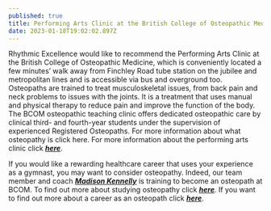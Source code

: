 ```yaml
---
published: true
title: Performing Arts Clinic at the British College of Osteopathic Medicine
date: 2023-01-18T19:02:02.897Z
---
```

Rhythmic Excellence would like to recommend the Performing Arts Clinic at the British College of Osteopathic Medicine, which is conveniently located a few minutes’ walk away from Finchley Road tube station on the jubilee and metropolitan lines and is accessible via bus and overground too. Osteopaths are trained to treat musculoskeletal issues, from back pain and neck problems to issues with the joints. It is a treatment that uses manual and physical therapy to reduce pain and improve the function of the body. The BCOM osteopathic teaching clinic offers dedicated osteopathic care by clinical third- and fourth-year students under the supervision of experienced Registered Osteopaths. For more information about what osteopathy is click here. For more information about the performing arts clinic click ***[here](https://www.bcom.ac.uk/clinic/specialist-clinics/osteopathy-performing-arts/)***.

If you would like a rewarding healthcare career that uses your experience as a gymnast, you may want to consider osteopathy. Indeed, our team member and coach ***[Madison Kennelly](https://www.rhythmicexcellence.london/team)*** is training to become an osteopath at BCOM. To find out more about studying osteopathy click ***[here](https://bcnogroup.ac.uk/undergraduate-courses/)***. If you want to find out more about a career as an osteopath click ***[here](https://bcnogroup.ac.uk/why-become-an-osteopath/)***.